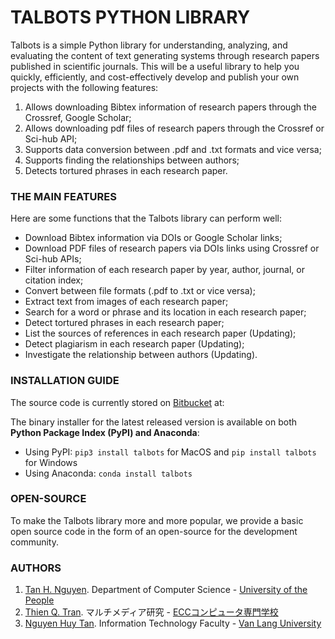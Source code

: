 # TALBOTS PYTHON LIBRARY #

Talbots is a simple Python library for understanding, analyzing, and evaluating the content of text generating systems through research papers published in scientific journals. This will be a useful library to help you quickly, efficiently, and cost-effectively develop and publish your own projects with the following features:

1. Allows downloading Bibtex information of research papers through the Crossref, Google Scholar;
2. Allows downloading pdf files of research papers through the Crossref or Sci-hub API;
3. Supports data conversion between .pdf and .txt formats and vice versa;
4. Supports finding the relationships between authors;
5. Detects tortured phrases in each research paper.

### THE MAIN FEATURES ###

Here are some functions that the Talbots library can perform well:

* Download Bibtex information via DOIs or Google Scholar links;
* Download PDF files of research papers via DOIs links using Crossref or Sci-hub APIs;
* Filter information of each research paper by year, author, journal, or citation index;
* Convert between file formats (.pdf to .txt or vice versa);
* Extract text from images of each research paper;
* Search for a word or phrase and its location in each research paper;
* Detect tortured phrases in each research paper;
* List the sources of references in each research paper (Updating);
* Detect plagiarism in each research paper (Updating);
* Investigate the relationship between authors (Updating).

### INSTALLATION GUIDE ###

The source code is currently stored on [Bitbucket](http://bitbucket.org) at:

The binary installer for the latest released version is available on both **Python Package Index (PyPI) and Anaconda**:

* Using PyPI: `pip3 install talbots` for MacOS and `pip install talbots` for Windows
* Using Anaconda: `conda install talbots`

### OPEN-SOURCE ###

To make the Talbots library more and more popular, we provide a basic open source code in the form of an open-source for the development community.

### AUTHORS ###

1. [Tan H. Nguyen](https://huynhnt.com). Department of Computer Science - [University of the People](https://uopeople.edu)
2. [Thien Q. Tran](https://github.com/deadpool252). マルチメディア研究 - [ECCコンピュータ専門学校](https://comp.ecc.ac.jp/)
3. [Nguyen Huy Tan](github.com/Nghuytan). Information Technology Faculty - [Van Lang University]()